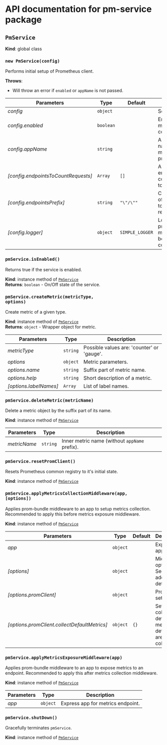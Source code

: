 # API documentation for pm-service package

<!-- markdownlint-disable MD013 MD033 MD036 MD051 -->

## <code>PmService</code>

**Kind**: global class

### <code>new PmService(config)</code>

Performs initial setup of Prometheus client.

**Throws**:

- Will throw an error if `enabled` or `appName` is not passed.

| Parameters | Type | Default | Description |
| --- | --- | --- | --- |
| <var>config</var> | <code>object</code> |  | Set of configs. |
| <var>config.enabled</var> | <code>boolean</code> |  | Enables/disables metric collection. |
| <var>config.appName</var> | <code>string</code> |  | Application name, is used as metric name prefix. |
| <var>[config.endpointsToCountRequests]</var> | <code>Array</code> | `[]` | Array of endpoints to count requests to. |
| <var>[config.endpointsPrefix]</var> | <code>string</code> | `"\"/\""` | Common prefix of the endpoints to count requests to. |
| <var>[config.logger]</var> | <code>object</code> | `SIMPLE_LOGGER` | Logger, if not provided, all log messages will be sent to console. |

### <code>pmService.isEnabled()</code>

Returns true if the service is enabled.

**Kind**: instance method of [`PmService`](#PmService)\
**Returns**: <code>boolean</code> - On/Off state of the service.

### <code>pmService.createMetric(metricType, options)</code>

Create metric of a given type.

**Kind**: instance method of [`PmService`](#PmService)\
**Returns**: <code>object</code> - Wrapper object for metric.

| Parameters | Type | Description |
| --- | --- | --- |
| <var>metricType</var> | <code>string</code> | Possible values are: 'counter' or 'gauge'. |
| <var>options</var> | <code>object</code> | Metric parameters. |
| <var>options.name</var> | <code>string</code> | Suffix part of metric name. |
| <var>options.help</var> | <code>string</code> | Short description of a metric. |
| <var>[options.labelNames]</var> | <code>Array</code> | List of label names. |

### <code>pmService.deleteMetric(metricName)</code>

Delete a metric object by the suffix part of its name.

**Kind**: instance method of [`PmService`](#PmService)

| Parameters | Type | Description |
| --- | --- | --- |
| <var>metricName</var> | <code>string</code> | Inner metric name (without `appName` prefix). |

### <code>pmService.resetPromClient()</code>

Resets Prometheus common registry to it's initial state.

**Kind**: instance method of [`PmService`](#PmService)

### <code>pmService.applyMetricsCollectionMiddleware(app, [options])</code>

Applies prom-bundle middleware to an app to setup metrics collection.
Recommended to apply this before metrics exposure middleware.

**Kind**: instance method of [`PmService`](#PmService)

| Parameters | Type | Default | Description |
| --- | --- | --- | --- |
| <var>app</var> | <code>object</code> |  | Express app. |
| <var>[options]</var> | <code>object</code> |  | Middleware options. See [link](https://www.npmjs.com/package/express-prom-bundle) for additional details. |
| <var>[options.promClient]</var> | <code>object</code> |  | Prom client settings. |
| <var>[options.promClient.collectDefaultMetrics]</var> | <code>object</code> | `{}` | Settings for collecting default metrics, by default all are collected. |

### <code>pmService.applyMetricsExposureMiddleware(app)</code>

Applies prom-bundle middleware to an app to expose metrics to an endpoint.
Recommended to apply this after metrics collection middleware.

**Kind**: instance method of [`PmService`](#PmService)

| Parameters | Type | Description |
| --- | --- | --- |
| <var>app</var> | <code>object</code> | Express app for metrics endpoint. |

### <code>pmService.shutDown()</code>

Gracefully terminates `pmService`.

**Kind**: instance method of [`PmService`](#PmService)
